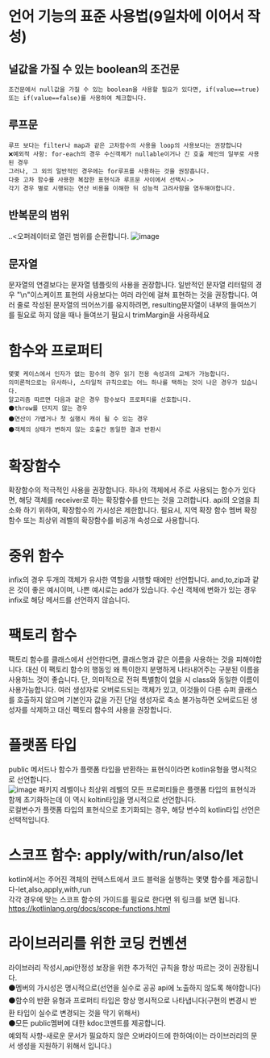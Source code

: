 # 언어 기능의 표준 사용법(9일차에 이어서 작성)
  ## 널값을 가질 수 있는 boolean의 조건문
    조건문에서 null값을 가질 수 있는 boolean을 사용할 필요가 있다면, if(value==true)또는 if(value==false)를 사용하여 체크합니다.
  ## 루프문 
    루프 보다는 filter나 map과 같은 고차함수의 사용을 loop의 사용보다는 권장합니다
    ❌예외적 사항: for-each의 경우 수신객체가 nullable이거나 긴 호출 체인의 일부로 사용된 경우
    그러나, 그 외의 일반적인 경우에는 for루프를 사용하는 것을 권장흡니다.
    다중 고차 함수를 사용한 복잡한 표현식과 루프문 사이에서 선택시->
    각기 경우 별로 시행되는 연산 비용을 이해한 뒤 성능적 고려사항을 염두해야합니다.
## 반복문의 범위
  ..<오퍼레이터로 열린 범위를 순환합니다.
  ![image](https://github.com/park-yina/kotling-convention-study/assets/111878820/5a57b0bc-b748-4426-9b60-d0a1536cabe8)

## 문자열
  문자열의 연결보다는 문자열 템플릿의 사용을 권장합니다.
  일반적인 문자열 리터럴의 경우 "\n"이스케이프 표현의 사용보다는 여러 라인에 걸쳐 표현하는 것을 권장합니다.
  여러 줄로 작성된 문자열의 띄어쓰기를 유지하려면, resulting문자열이 내부의 들여쓰기를 필요로 하지 않을 때나 들여쓰기 필요시 trimMargin을 사용하세요
# 함수와 프로퍼티
    몇몇 케이스에서 인자가 없는 함수의 경우 읽기 전용 속성과의 교체가 가능합니다.
    의미론적으로는 유사하나, 스타일적 규칙으로는 어느 하나를 택하는 것이 나은 경우가 있습니다.
    알고리즘 따르면 다음과 같은 경우 함수보다 프로퍼티를 선호합니다.
    ⚫throw를 던지지 않는 경우
    ⚫연산이 가볍거나 첫 실행시 캐쉬 될 수 있는 경우
    ⚫객체의 상태가 변하지 않는 호출간 동일한 결과 반환시
# 확장함수
  확장함수의 적극적인 사용을 권장합니다.
  하나의 객체에서 주로 사용되는 함수가 있다면, 해당 객체를 receiver로 하는 확장함수를 만드는 것을 고려합니다.
  api의 오염을 최소화 하기 위하여, 확장함수의 가시성은 제한합니다.
  필요시, 지역 확장 함수 멤버 확장함수 또는 최상위 레벨의 확장함수를 비공개 속성으로 사용합니다.
# 중위 함수
  infix의 경우 두개의 객체가 유사한 역할을 시행할 때에만 선언합니다.
  and,to,zip과 같은 것이 좋은 예시이며, 나쁜 예시로는 add가 있습니다.
  수신 객체에 변화가 있는 경우 infix로 해당 메서드를 선언하지 않습니다.
# 팩토리 함수
  팩토리 함수를 클래스에서 선언한다면, 클래스명과 같은 이름을 사용하는 것을 피해야합니다.
  대신 이 팩토리 함수의 행동잉 왜 특이한지 분명하게 나타내어주는 구분된 이름을 사용하느 것이 좋습니다.
  단, 의미적으로 전혀 특별함이 없을 시 class와 동일한 이름이 사용가능합니다.
  여러 생성자로 오버로드되는 객체가 있고, 이것들이 다른 슈퍼 클래스를 호출하지 않으며 기본인자 값을 가진 단일 생성자로 축소 불가능하면
  오버로드된 생성자를 삭제하고 대신 팩토리 함수의 사용을 권장합니다.
# 플랫폼 타입
  public 메서드나 함수가 플랫폼 타입을 반환하는 표현식이라면 kotlin유형을 명시적으로 선언합니다.<Br>
  ![image](https://github.com/park-yina/kotling-convention-study/assets/111878820/0453364a-b54c-45cf-8966-1ef56cd84747)
  패키지 레벨이나 최상위 레벨의 모든 프로퍼티들은 플랫폼 타입의 표현식과 함께 초기화하는데 이 역시 koltin타입을 명시적으로 선언합니다.<br>
  로컬변수가 플랫폼 타입의 표현식으로 초기화되는 경우, 해당 변수의 kotlin타입 선언은 선택적입니다.
# 스코프 함수: apply/with/run/also/let﻿
  kotlin에서는 주어진 객체의 컨텍스트에서 코드 블럭을 실행하는 몇몇 함수를 제공합니다-let,also,apply,with,run<br>
  각각 경우에 맞는 스코프 함수의 가이드를 필요로 한다면 위 링크를 보면 됩니다.<br>
  https://kotlinlang.org/docs/scope-functions.html
# 라이브러리를 위한 코딩 컨벤션
  라이브러리 작성시,api안정성 보장을 위한 추가적인 규칙을 항상 따르는 것이 권장됩니다.<br>
  ⚫멤버의 가시성은 명시적으로(선언을 실수로 공공 api에 노출하지 않도록 해야합니다)<br>
  ⚫함수의 반환 유형과 프로퍼티 타입은 항상 명시적으로 나타냅니다(구현의 변경시 반환 타입이 실수로 변경되는 것을 막기 위해서)<br>
  ⚫모든 public멤버에 대한 kdoc코멘트를 제공합니다.<br>
  예외적 사항-새로운 문서가 필요하지 않은 오버라이드에 한하여(이는 라이브러리의 문서 생성을 지원하기 위해서 입니다.)
  
